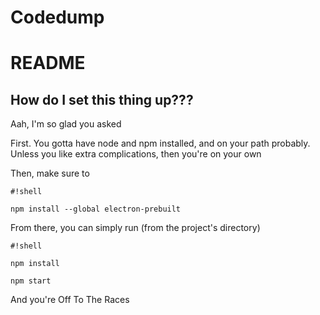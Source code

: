 # Codedump #
# README #

## How do I set this thing up??? ##
Aah, I'm so glad you asked

First. You gotta have node and npm installed, and on your path probably. Unless you like extra complications, then you're on your own

Then, make sure to
```
#!shell

npm install --global electron-prebuilt
```

From there, you can simply run (from the project's directory)
```
#!shell

npm install

npm start
```
And you're Off To The Races